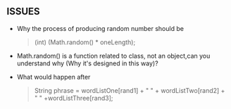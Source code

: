 ISSUES
------
* Why the process of producing random number should be
	> (int) (Math.random() * oneLength);


* Math.random() is a function related to class, not an object,can you understand why (Why it's designed in this way)?

* What would happen after
	> String phrase = wordListOne[rand1] + "&nbsp;" + wordListTwo[rand2] + "&nbsp;" +wordListThree[rand3];